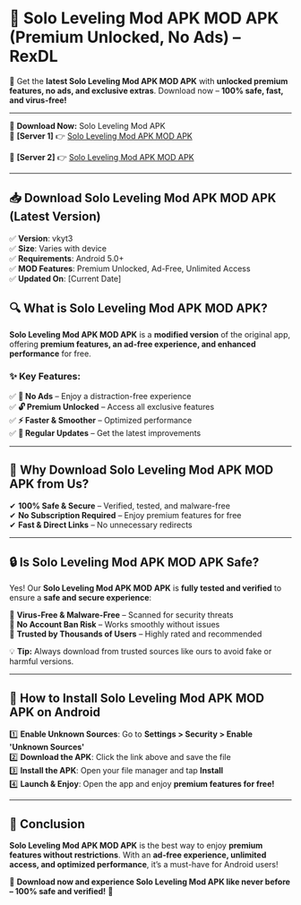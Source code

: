 # 🚀 Solo Leveling Mod APK MOD APK (Premium Unlocked, No Ads) – RexDL 

🎯 Get the **latest Solo Leveling Mod APK MOD APK** with **unlocked premium features, no ads, and exclusive extras**. Download now – **100% safe, fast, and virus-free!**  

---

🔽 **Download Now:** Solo Leveling Mod APK  
🔹 **[Server 1]** 👉 [Solo Leveling Mod APK MOD APK](https://apkcomod.com?title=Solo_Leveling_Mod_APK)  

🔹 **[Server 2]** 👉 [Solo Leveling Mod APK MOD APK](https://apkcomod.com?title=Solo_Leveling_Mod_APK)  

---
## 📥 Download Solo Leveling Mod APK MOD APK (Latest Version)  

✅ **Version**: vkyt3  
✅ **Size**: Varies with device  
✅ **Requirements**: Android 5.0+  
✅ **MOD Features**: Premium Unlocked, Ad-Free, Unlimited Access  
✅ **Updated On**: [Current Date]  

## 🔍 What is Solo Leveling Mod APK MOD APK?  

**Solo Leveling Mod APK MOD APK** is a **modified version** of the original app, offering **premium features, an ad-free experience, and enhanced performance** for free.  

### ✨ Key Features:  

✅ **🚫 No Ads** – Enjoy a distraction-free experience  
✅ **🔓 Premium Unlocked** – Access all exclusive features  
✅ **⚡ Faster & Smoother** – Optimized performance  
✅ **🔄 Regular Updates** – Get the latest improvements  

---

## 🌟 Why Download Solo Leveling Mod APK MOD APK from Us?  

✔ **100% Safe & Secure** – Verified, tested, and malware-free  
✔ **No Subscription Required** – Enjoy premium features for free  
✔ **Fast & Direct Links** – No unnecessary redirects  

---

## 🔒 Is Solo Leveling Mod APK MOD APK Safe?  

Yes! Our **Solo Leveling Mod APK MOD APK** is **fully tested and verified** to ensure a **safe and secure experience**:  

🔹 **Virus-Free & Malware-Free** – Scanned for security threats  
🔹 **No Account Ban Risk** – Works smoothly without issues  
🔹 **Trusted by Thousands of Users** – Highly rated and recommended  

💡 **Tip:** Always download from trusted sources like ours to avoid fake or harmful versions.  

---

## 📲 How to Install Solo Leveling Mod APK MOD APK on Android  

1️⃣ **Enable Unknown Sources**: Go to **Settings > Security > Enable 'Unknown Sources'**  
2️⃣ **Download the APK**: Click the link above and save the file  
3️⃣ **Install the APK**: Open your file manager and tap **Install**  
4️⃣ **Launch & Enjoy**: Open the app and enjoy **premium features for free!**  

---

## 🚀 Conclusion  

**Solo Leveling Mod APK MOD APK** is the best way to enjoy **premium features without restrictions**. With an **ad-free experience, unlimited access, and optimized performance**, it’s a must-have for Android users!  

🔻 **Download now and experience Solo Leveling Mod APK like never before – 100% safe and verified!** 🔻  
